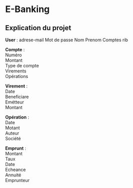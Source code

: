 E-Banking
=

Explication du projet
-

**User** :
adrese-mail
Mot de passe
Nom
Prenom
Comptes
rib

**Compte** :<br>
Numéro <br>
Montant <br>
Type de compte <br>
Virements <br>
Opérations <br>

**Virement** :<br>
Date<br>
Beneficiare<br>
Emétteur<br>
Montant<br>


**Opération** :<br>
Date<br>
Motant<br>
Auteur<br>
Société<br>


**Emprunt** :<br>
Montant<br>
Taux<br>
Date<br>
Echeance<br>
Annuité<br>
Emprunteur